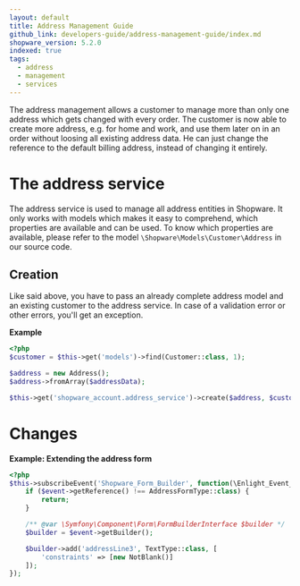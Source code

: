 ```yaml
---
layout: default
title: Address Management Guide
github_link: developers-guide/address-management-guide/index.md
shopware_version: 5.2.0
indexed: true
tags:
  - address
  - management
  - services
---
```


The address management allows a customer to manage more than only one address which gets changed with every order. The customer is now able to create more address, e.g. for home and work, and use them later on in an order without loosing all existing address data. He can just change the reference to the default billing address, instead of changing it entirely.

# The address service

The address service is used to manage all address entities in Shopware. It only works with models which makes it easy to comprehend, which properties are available and can be used. To know which properties are available, please refer to the model `\Shopware\Models\Customer\Address` in our source code.

## Creation

Like said above, you have to pass an already complete address model and an existing customer to the address service. In case of a validation error or other errors, you'll get an exception.

**Example**

```php
<?php
$customer = $this->get('models')->find(Customer::class, 1);

$address = new Address();
$address->fromArray($addressData);

$this->get('shopware_account.address_service')->create($address, $customer);
```



# Changes



**Example: Extending the address form**

```php
<?php
$this->subscribeEvent('Shopware_Form_Builder', function(\Enlight_Event_EventArgs $event) {
    if ($event->getReference() !== AddressFormType::class) {
        return;
    }

    /** @var \Symfony\Component\Form\FormBuilderInterface $builder */
    $builder = $event->getBuilder();

    $builder->add('addressLine3', TextType::class, [
        'constraints' => [new NotBlank()]
    ]);
});
```
